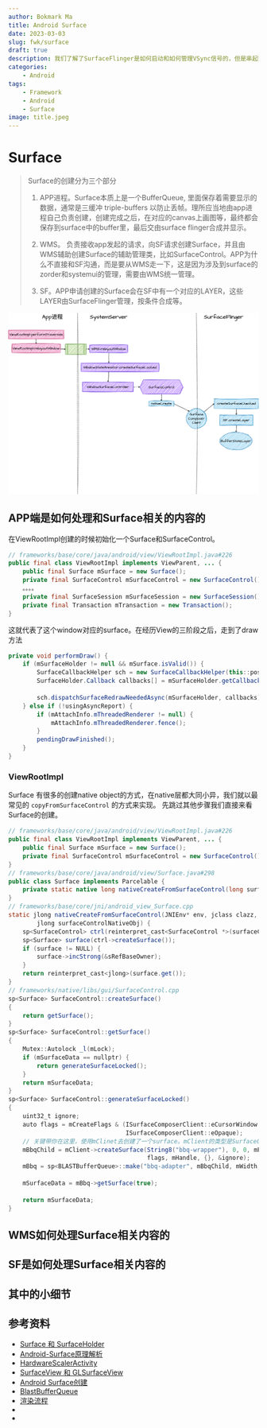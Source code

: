 ```yaml
---
author: Bokmark Ma
title: Android Surface
date: 2023-03-03
slug: fwk/surface 
draft: true
description: 我们了解了SurfaceFlinger是如何启动和如何管理VSync信号的，但是串起整个gui系统还差最后两步：图像数据如何产生、更新和图像如何显示的。。
categories:
    - Android
tags:
    - Framework
    - Android
    - Surface
image: title.jpeg
---
```


# Surface 
> Surface的创建分为三个部分
> 
> 1. APP进程。Surface本质上是一个BufferQueue, 里面保存着需要显示的数据，通常是三缓冲 triple-buffers 以防止丢帧。理所应当地由app进程自己负责创建，创建完成之后，在对应的canvas上画图等，最终都会保存到surface中的buffer里，最后交由surface flinger合成并显示。
> 
> 2. WMS。 负责接收app发起的请求，向SF请求创建Surface，并且由WMS辅助创建Surface的辅助管理类，比如SurfaceControl。APP为什么不直接和SF沟通，而是要从WMS走一下，这是因为涉及到surface的zorder和systemui的管理，需要由WMS统一管理。
> 
> 3. SF。APP申请创建的Surface会在SF中有一个对应的LAYER，这些LAYER由SurfaceFlinger管理，按条件合成等。

![Surface整体流程图](surface.drawio.png)

## APP端是如何处理和Surface相关的内容的

在ViewRootImpl创建的时候初始化一个Surface和SurfaceControl。
```java
// frameworks/base/core/java/android/view/ViewRootImpl.java#226
public final class ViewRootImpl implements ViewParent, ... {
    public final Surface mSurface = new Surface();
    private final SurfaceControl mSurfaceControl = new SurfaceControl();  
    。。。。
    private final SurfaceSession mSurfaceSession = new SurfaceSession();
    private final Transaction mTransaction = new Transaction();
}
```
这就代表了这个window对应的surface。在经历View的三阶段之后，走到了draw方法
```java
private void performDraw() {
    if (mSurfaceHolder != null && mSurface.isValid()) {
        SurfaceCallbackHelper sch = new SurfaceCallbackHelper(this::postDrawFinished);
        SurfaceHolder.Callback callbacks[] = mSurfaceHolder.getCallbacks();

        sch.dispatchSurfaceRedrawNeededAsync(mSurfaceHolder, callbacks);
    } else if (!usingAsyncReport) {
        if (mAttachInfo.mThreadedRenderer != null) {
            mAttachInfo.mThreadedRenderer.fence();
        }
        pendingDrawFinished();
    }
}
```



### ViewRootImpl
Surface 有很多的创建native object的方式，在native层都大同小异，我们就以最常见的 `copyFromSurfaceControl` 的方式来实现。
先跳过其他步骤我们直接来看Surface的创建。
```java
// frameworks/base/core/java/android/view/ViewRootImpl.java#226
public final class ViewRootImpl implements ViewParent, ... {
    public final Surface mSurface = new Surface();
    private final SurfaceControl mSurfaceControl = new SurfaceControl();  
}
// frameworks/base/core/java/android/view/Surface.java#298
public class Surface implements Parcelable {
    private static native long nativeCreateFromSurfaceControl(long surfaceControlNativeObject);
}
// frameworks/base/core/jni/android_view_Surface.cpp
static jlong nativeCreateFromSurfaceControl(JNIEnv* env, jclass clazz,
        jlong surfaceControlNativeObj) {
    sp<SurfaceControl> ctrl(reinterpret_cast<SurfaceControl *>(surfaceControlNativeObj));
    sp<Surface> surface(ctrl->createSurface());
    if (surface != NULL) {
        surface->incStrong(&sRefBaseOwner);
    }
    return reinterpret_cast<jlong>(surface.get());
}
// frameworks/native/libs/gui/SurfaceControl.cpp
sp<Surface> SurfaceControl::createSurface()
{
    return getSurface();
}
sp<Surface> SurfaceControl::getSurface()
{
    Mutex::Autolock _l(mLock);
    if (mSurfaceData == nullptr) {
        return generateSurfaceLocked();
    }
    return mSurfaceData;
}
sp<Surface> SurfaceControl::generateSurfaceLocked()
{
    uint32_t ignore;
    auto flags = mCreateFlags & (ISurfaceComposerClient::eCursorWindow |
                                 ISurfaceComposerClient::eOpaque);
    // 关键带你在这里，使用mClinet去创建了一个surface。mClient的类型是SurfaceComposerClient
    mBbqChild = mClient->createSurface(String8("bbq-wrapper"), 0, 0, mFormat,
                                       flags, mHandle, {}, &ignore);
    mBbq = sp<BLASTBufferQueue>::make("bbq-adapter", mBbqChild, mWidth, mHeight, mFormat);
  
    mSurfaceData = mBbq->getSurface(true);

    return mSurfaceData;
}
```



## WMS如何处理Surface相关内容的

## SF是如何处理Surface相关内容的

## 其中的小细节


## 参考资料
- [Surface 和 SurfaceHolder](https://source.android.com/docs/core/graphics/arch-sh?hl=zh-cn)
- [Android-Surface原理解析](https://ljd1996.github.io/2020/11/09/Android-Surface%E5%8E%9F%E7%90%86%E8%A7%A3%E6%9E%90/)
- [HardwareScalerActivity](https://github.com/google/grafika/blob/master/app/src/main/java/com/android/grafika/HardwareScalerActivity.java) 
- [SurfaceView 和 GLSurfaceView](https://source.android.com/docs/core/graphics/arch-sv-glsv?hl=zh-cn) 
- [Android Surface创建](https://www.jianshu.com/p/64e5c866b4ae)
- [BlastBufferQueue](https://www.jianshu.com/p/cdc60627df90)
- [渲染流程](https://juejin.cn/post/7132777622487957517)
- [](https://windrunnerlihuan.com/2016/07/12/%E6%B5%85%E6%9E%90Bitmap%E5%8D%A0%E6%8D%AE%E5%86%85%E5%AD%98%E5%A4%A7%E5%B0%8F/)
- [](https://www.jianshu.com/c/3a4d92743e88)